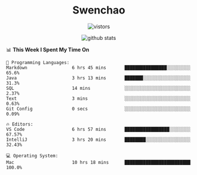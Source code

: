 <h1 align="center">Swenchao</h3>

<p align="center">
  <img src="https://visitor-badge.glitch.me/badge?page_id=Swenchao" alt="vistors" />
</p>

<p align="center">
  <img src="https://github-readme-stats.vercel.app/api?username=Swenchao&count_private=true&show_icons=true&theme=vue-dark&hide_title=true" alt="github stats" />
</p>

<!--START_SECTION:waka-->
📊 **This Week I Spent My Time On** 

```text
💬 Programming Languages: 
Markdown                 6 hrs 45 mins       ████████████████░░░░░░░░░   65.6% 
Java                     3 hrs 13 mins       ███████░░░░░░░░░░░░░░░░░░   31.3% 
SQL                      14 mins             ░░░░░░░░░░░░░░░░░░░░░░░░░   2.37% 
Text                     3 mins              ░░░░░░░░░░░░░░░░░░░░░░░░░   0.63% 
Git Config               0 secs              ░░░░░░░░░░░░░░░░░░░░░░░░░   0.09%

🔥 Editors: 
VS Code                  6 hrs 57 mins       █████████████████░░░░░░░░   67.57% 
IntelliJ                 3 hrs 20 mins       ████████░░░░░░░░░░░░░░░░░   32.43%

💻 Operating System: 
Mac                      10 hrs 18 mins      █████████████████████████   100.0%

```


<!--END_SECTION:waka-->
